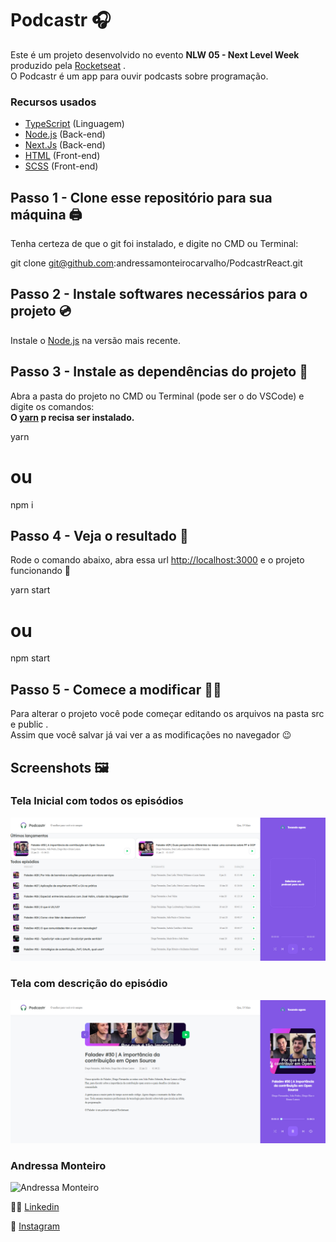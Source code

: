# Podcastr 🎧


Este é um projeto desenvolvido no evento <strong>NLW 05 - Next Level Week</strong>
produzido pela [Rocketseat](https://rocketseat.com.br/)
. <br/>
O Podcastr é um app para ouvir podcasts sobre programação.

### Recursos usados 

- [TypeScript](https://www.typescriptlang.org/)
 (Linguagem)
- [Node.js](https://nodejs.org/)
 (Back-end)
- [Next.Js](https://nextjs.org/docs)
 (Back-end)
- [HTML](https://developer.mozilla.org/pt-BR/docs/Web/Guide/HTML/HTML5)
(Front-end)
- [SCSS](https://sass-lang.com/documentation)
(Front-end)

## Passo 1 - Clone esse repositório para sua máquina 🖨️

Tenha certeza de que o git foi instalado, e digite no CMD ou Terminal:

git clone git@github.com:andressamonteirocarvalho/PodcastrReact.git

## Passo 2 - Instale softwares necessários para o projeto 💿

Instale o [Node.js](https://nodejs.org/)
 na versão mais recente.

## Passo 3 - Instale as dependências do projeto 💽

Abra a pasta do projeto no CMD ou Terminal (pode ser o do VSCode) e digite os comandos:
<br/>
<strong>
O [yarn](https://yarnpkg.com/) p
recisa ser instalado.
</strong>

yarn
# ou
npm i

## Passo 4 - Veja o resultado 👀

Rode o comando abaixo, abra essa url [http://localhost:3000](http://localhost:3000) e o
 projeto funcionando 🎉

yarn start
# ou
npm start

## Passo 5 - Comece a modificar 👩‍💻

Para alterar o projeto você pode começar editando os arquivos na pasta src e public .
<br/>
Assim que você salvar já vai ver a as modificações no navegador 😉

## Screenshots 🖼️

### Tela Inicial com todos os episódios

![](/screenshot/home.png)

### Tela com descrição do episódio

![](/screenshot/descricao.png)

### Andressa Monteiro

![Andressa Monteiro](https://avatars.githubusercontent.com/u/72827954?s=460&u=49592ca9b302937d779ce62a16ba9668077fcb89&v=4)
<br/>

👩‍💻 
[Linkedin](https://www.linkedin.com/in/andressa-monteiro-carvalho/)

📸 [Instagram
](https://www.instagram.com/andressa.dev/)
